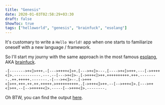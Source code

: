 ```yaml
---
title: "Genesis"
date: 2020-01-03T02:58:29+03:30
draft: false
ShowToc: true
tags: ["helloworld", "genesis", "brainfuck", "esolang"]
---
```


It's customary to write a `Hello World!` app when one starts to familiarize oneself with a new language / framework.

So I'll start my journy with the same approach in the most famous [esolang](https://esolangs.org/wiki/Esoteric_programming_language), AKA [brainfuck](https://esolangs.org/wiki/Brainfuck).

```brainfuck
-[------->+<]>+++.-[--->++++<]>+.[--->+<]>---.[---->+<]>+++.---[->++++<]>.------------.---.--[--->+<]>-.[->+++<]>++.++++++++++.+++.--------..++.+++++.-------.-[--->+<]>--.[->+++<]>++.+++.++.++.+++++.>++++++++++..[->+++<]>++.--[-->+++<]>.[--->++<]>++.--[-->+++++<]>.-----[-->+++<]>.--------.
```
Oh BTW, you can find the output [here](https://tio.run/##XU9bCoAwDDtQaU4gu8jwQwVBBD8Ez1@3dp11YaOvJOvWezmu/dlOEc5sSDTNiYignZppA9lnJWoRmFy4zgQHwO6nhRFVCOpAszERfIZuE14fLeCn5il4/oi6RCvbX8ZJWD9w@1YiLw).